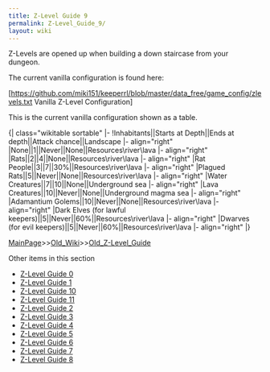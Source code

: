 ```yaml
---
title: Z-Level Guide 9
permalink: Z-Level_Guide_9/
layout: wiki
---
```

Z-Levels are opened up when building a down staircase from your dungeon.

The current vanilla configuration is found here:

 [https://github.com/miki151/keeperrl/blob/master/data_free/game_config/zlevels.txt Vanilla Z-Level Configuration]

This is the current vanilla configuration shown as a table.

{| class=&quot;wikitable sortable&quot;
|-
!Inhabitants||Starts at Depth||Ends at depth||Attack chance||Landscape
|- align=&quot;right&quot;
|None||1||Never||None||Resources\river\lava
|- align=&quot;right&quot;
|Rats||2||4||None||Resources\river\lava
|- align=&quot;right&quot;
|Rat People||3||7||30%||Resources\river\lava
|- align=&quot;right&quot;
|Plagued Rats||5||Never||None||Resources\river\lava
|- align=&quot;right&quot;
|Water Creatures||7||10||None||Underground sea
|- align=&quot;right&quot;
|Lava Creatures||10||Never||None||Underground magma sea
|- align=&quot;right&quot;
|Adamantium Golems||10||Never||None||Resources\river\lava
|- align=&quot;right&quot;
|Dark Elves (for lawful keepers)||5||Never||60%||Resources\river\lava
|- align=&quot;right&quot;
|Dwarves (for evil keepers)||5||Never||60%||Resources\river\lava
|- align=&quot;right&quot;
|}

[MainPage](/keeperrl_wiki/ "wikilink")>>[Old_Wiki](/keeperrl_wiki/Old_Wiki "wikilink")>>[Old_Z-Level_Guide](/keeperrl_wiki/Old_Z-Level_Guide "wikilink")

Other items in this section
-    [Z-Level Guide 0](/keeperrl_wiki/Z-Level_Guide_0 "wikilink")
-    [Z-Level Guide 1](/keeperrl_wiki/Z-Level_Guide_1 "wikilink")
-    [Z-Level Guide 10](/keeperrl_wiki/Z-Level_Guide_10 "wikilink")
-    [Z-Level Guide 11](/keeperrl_wiki/Z-Level_Guide_11 "wikilink")
-    [Z-Level Guide 2](/keeperrl_wiki/Z-Level_Guide_2 "wikilink")
-    [Z-Level Guide 3](/keeperrl_wiki/Z-Level_Guide_3 "wikilink")
-    [Z-Level Guide 4](/keeperrl_wiki/Z-Level_Guide_4 "wikilink")
-    [Z-Level Guide 5](/keeperrl_wiki/Z-Level_Guide_5 "wikilink")
-    [Z-Level Guide 6](/keeperrl_wiki/Z-Level_Guide_6 "wikilink")
-    [Z-Level Guide 7](/keeperrl_wiki/Z-Level_Guide_7 "wikilink")
-    [Z-Level Guide 8](/keeperrl_wiki/Z-Level_Guide_8 "wikilink")
